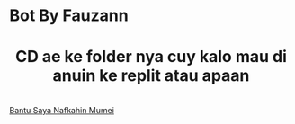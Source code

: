 # Bot By Fauzann
<h1 align="center">CD ae ke folder nya cuy kalo mau di anuin ke replit atau apaan</h1>
<br>
<a href="https://trakteer.id/feesu">Bantu Saya Nafkahin Mumei</a>

